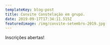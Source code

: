 ```yaml
---
templateKey: blog-post
title: Convite Constelação em grupo.
date: 2019-09-17T17:34:11.515Z
featuredimage: /img/convite-setembro-2019.jpg
---
```

Inscrições abertas!
